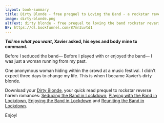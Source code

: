 ```yaml
---
layout: book-summary
title: Dirty Blonde - free prequel to Loving the Band - a rockstar reverse harem series
image: dirty-blonde.png
altText: dirty blonde - free prequel to loving the band rockstar reverse harem series
BF: https://dl.bookfunnel.com/87mn2uvtd1
---
```


**_Tell me what you want_, Xavier asked, his eyes and body mine to command.**

Before I seduced the band—
Before I played with or enjoyed the band—
I was just a woman running from my past.

One anonymous woman hiding within the crowd at a music festival.
I didn’t expect three days to change my life.
This is when I became Xavier’s dirty blonde.

Download your [Dirty Blonde](https://dl.bookfunnel.com/87mn2uvtd1 "Dirty Blonde"), your quick read prequel to rockstar reverse harem romances: [Seducing the Band in Lockdown](https://www.amazon.com/gp/product/B087YTB5J7/ "Seducing the Band in Lockdown"), [Playing with the Band in Lockdown](https://www.amazon.com/gp/product/B087QVQM7D/ "Playing with the Band in Lockdown"), [Enjoying the Band in Lockdown](https://www.amazon.com/gp/product/B089QVGGQV/ "Enjoying the Band in Lockdown") and [Reuniting the Band in Lockdown](https://www.amazon.com/gp/product/B08BK5PWL3/ "Reuniting the Band in Lockdown").

Enjoy!

 